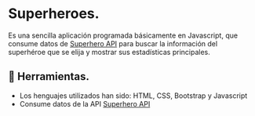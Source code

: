 # Superheroes. 

Es una sencilla aplicación programada básicamente en Javascript, que consume datos de [Superhero API](https://superheroapi.com/) para buscar la información del superhéroe que se elija y mostrar sus estadísticas principales.

## 🚀 Herramientas.

- Los henguajes utilizados han sido: HTML, CSS, Bootstrap y Javascript
- Consume datos de la API [Superhero API](https://superheroapi.com/)
